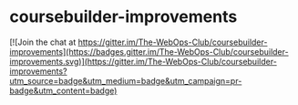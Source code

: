 # coursebuilder-improvements

[![Join the chat at https://gitter.im/The-WebOps-Club/coursebuilder-improvements](https://badges.gitter.im/The-WebOps-Club/coursebuilder-improvements.svg)](https://gitter.im/The-WebOps-Club/coursebuilder-improvements?utm_source=badge&utm_medium=badge&utm_campaign=pr-badge&utm_content=badge)